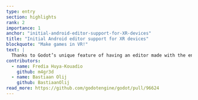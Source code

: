 ```yaml
---
type: entry
section: highlights
rank: 2
importance: 1
anchor: "initial-android-editor-support-for-XR-devices"
title: "Initial Android editor support for XR devices"
blockquote: "Make games in VR!"
text: |
  Thanks to Godot’s unique feature of having an editor made with the engine itself, we’ve been able to bring the Godot editor to unconventional places, such as the web and Android devices. Building upon the latter, Fredia Huya-Kouadio completed the proof of concept started by Bastiaan Olij years ago, to add support for using the Android editor in an XR context using OpenXR (GH-96624)! You can test the current version by sideloading the APK, currently supported on Meta Quest 3 or Quest Pro.
contributors:
  - name: Fredia Huya-Kouadio
    github: m4gr3d
  - name: Bastiaan Olij
    github: BastiaanOlij
read_more: https://github.com/godotengine/godot/pull/96624
---
```

